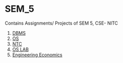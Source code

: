 # SEM_5
Contains Assignments/ Projects of SEM 5, CSE- NITC

1. [DBMS](https://github.com/vasanthkumar18/SEM_5/tree/main/Database%20Management%20System)</br>
2. [OS](https://github.com/vasanthkumar18/SEM_5/tree/main/Operating%20Systems)</br>
3. [NTC](https://github.com/vasanthkumar18/SEM_5/tree/main/NTC%20Assignment)</br>
4. [OS LAB](https://github.com/vasanthkumar18/eXpOS)</br>
5. [Engineering Economics](https://github.com/vasanthkumar18/Qualitative-Interview-Project)</br>
